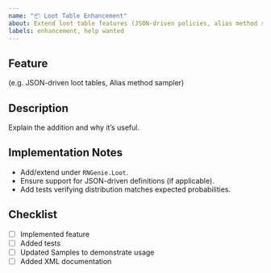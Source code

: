 ```yaml
---
name: "📦 Loot Table Enhancement"
about: Extend loot table features (JSON-driven policies, alias method sampler, etc.)
labels: enhancement, help wanted
---
```


## Feature
(e.g. JSON-driven loot tables, Alias method sampler)

## Description
Explain the addition and why it’s useful.

## Implementation Notes
- Add/extend under `RNGenie.Loot`.
- Ensure support for JSON-driven definitions (if applicable).
- Add tests verifying distribution matches expected probabilities.

## Checklist
- [ ] Implemented feature
- [ ] Added tests
- [ ] Updated Samples to demonstrate usage
- [ ] Added XML documentation

